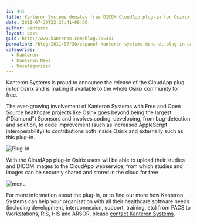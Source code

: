 ```yaml
---
id: 441
title: Kanteron Systems donates free DICOM CloudApp plug-in for Osirix
date: 2011-07-30T22:27:41+00:00
author: kanteron
layout: post
guid: http://www.kanteron.com/blog/?p=441
permalink: /blog/2011/07/30/espanol-kanteron-systems-dona-el-plug-in-para-dicom-en-la-nube/
categories:
  - Kanteron
  - Kanteron News
  - Uncategorized
---
```

Kanteron Systems is proud to announce the release of the CloudApp plug-in for Osirix and is making it available to the whole Osirix community for free.

The ever-growing involvement of Kanteron Systems with Free and Open Source healthcare projects like Osirix goes beyond being the largest ("Diamond") Sponsors and involves coding, developing, from bug-detection and solution, to code improvement (such as increased AppleScript interoperability) to contributions both inside Osirix and externally such as this plug-in.

<img class="aligncenter" src="http://farm7.static.flickr.com/6026/5991462326_a335eeced6_m.jpg" alt="Plug-in" />

With the CloudApp plug-in Osirix users will be able to upload their studies and DICOM images to the CloudApp webservice, from which studies and images can be securely shared and stored in the cloud for free.

<img class="aligncenter" src="http://farm7.static.flickr.com/6126/5991462112_57aa6e1d0b.jpg" alt="menu" />

For more information about the plug-in, or to find our more how Kanteron Systems can help your organisation with all their healthcare software needs (including development, interconnexion, support, training, etc) from PACS to Workstations, RIS, HIS and ARSOR, please <a title="contact" href="http://www.kanteron.com/blog/contact/" target="_blank">contact Kanteron Systems</a>.
